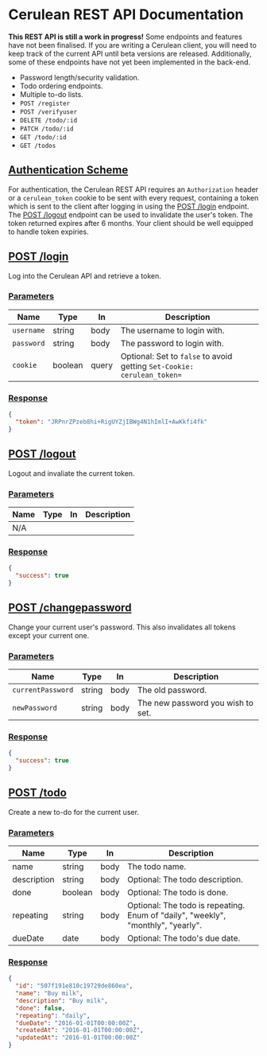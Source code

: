 # Cerulean REST API Documentation

**This REST API is still a work in progress!** Some endpoints and features have not been finalised. If you are writing a Cerulean client, you will need to keep track of the current API until beta versions are released. Additionally, some of these endpoints have not yet been implemented in the back-end.

- Password length/security validation.
- Todo ordering endpoints.
- Multiple to-do lists.
- `POST /register`
- `POST /verifyuser`
- `DELETE /todo/:id`
- `PATCH /todo/:id`
- `GET /todo/:id`
- `GET /todos`

## [Authentication Scheme](#authentication-scheme)

For authentication, the Cerulean REST API requires an `Authorization` header or a `cerulean_token` cookie to be sent with every request, containing a token which is sent to the client after logging in using the [POST /login](#post-login) endpoint. The [POST /logout](#post-logout) endpoint can be used to invalidate the user's token. The token returned expires after 6 months. Your client should be well equipped to handle token expiries.

## [POST /login](#post-login)

Log into the Cerulean API and retrieve a token.

### [Parameters](#post-login-parameters)

| Name       | Type    | In    | Description                 |
| ---------- | ------- | ----- | --------------------------- |
| `username` | string  | body  | The username to login with. |
| `password` | string  | body  | The password to login with. |
| `cookie`   | boolean | query | Optional: Set to `false` to avoid getting `Set-Cookie: cerulean_token=` |

### [Response](#post-login-response)

```json
{
  "token": "JRPnrZPzeb8hi+RigUYZjIBWg4N1hImlI+AwKkfi4fk"
}
```

## [POST /logout](#post-logout)

Logout and invaliate the current token.

### [Parameters](#post-logout-parameters)

| Name       | Type    | In    | Description                 |
| ---------- | ------- | ----- | --------------------------- |
| N/A

### [Response](#post-logout-response)

```json
{
  "success": true
}
```

## [POST /changepassword](#post-changepassword)

Change your current user's password. This also invalidates all tokens except your current one.

### [Parameters](#post-changepassword-parameters)

| Name              | Type   | In   | Description                       |
| ----------------- | ------ | ---- | --------------------------------- |
| `currentPassword` | string | body | The old password.                 |
| `newPassword`     | string | body | The new password you wish to set. |

### [Response](#post-changepassword-response)

```json
{
  "success": true
}
```

## [POST /todo](#post-todo)

Create a new to-do for the current user.

### [Parameters](#post-todo-parameters)

| Name        | Type    | In    | Description                     |
| ----------  | ------- | ----- | ------------------------------- |
| name        | string  | body  | The todo name.                  |
| description | string  | body  | Optional: The todo description. |
| done        | boolean | body  | Optional: The todo is done.     |
| repeating   | string  | body  | Optional: The todo is repeating. Enum of "daily", "weekly", "monthly", "yearly". |
| dueDate     | date    | body  | Optional: The todo's due date.  |

### [Response](#post-todo-response)

```json
{
  "id": "507f191e810c19729de860ea",
  "name": "Buy milk",
  "description": "Buy milk",
  "done": false,
  "repeating": "daily",
  "dueDate": "2016-01-01T00:00:00Z",
  "createdAt": "2016-01-01T00:00:00Z",
  "updatedAt": "2016-01-01T00:00:00Z"
}
```
